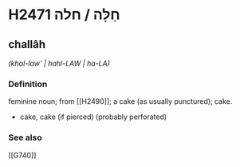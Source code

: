 # H2471 חַלָּה / חלה

## challâh

_(khal-law' | hahl-LAW | ha-LA)_

### Definition

feminine noun; from [[H2490]]; a cake (as usually punctured); cake.

- cake, cake (if pierced) (probably perforated)
### See also

[[G740]]


